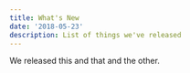 ```yaml
---
title: What's New
date: '2018-05-23'
description: List of things we've released
---
```

We released this and that and the other.
